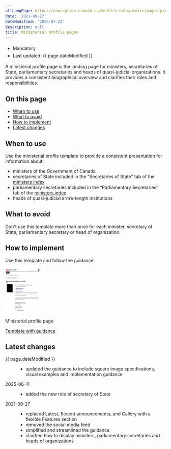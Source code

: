 ```yaml
---
altLangPage: https://conception.canada.ca/modeles-obligatoire/pages-profil-ministres.html
date: '2021-09-27'
dateModified: '2025-07-22'
description: null
title: Ministerial profile pages
---
```

<div class="row">
  <div class="col-md-12 pull-left">
    <ul class="list-inline small mrgn-bttm-sm" id="list-inline-desktop-only" style="line-height:1.65em">
    <li class="mrgn-rght-lg">
      <span class="label label-danger">Mandatory</span>
    </li>
    <li class="mrgn-rght-lg">Last updated: {{ page.dateModified }}</li>
    </ul>
  </div>
</div>

<p>A ministerial profile page is the landing page for ministers, secretaries of State, parliamentary secretaries and heads of quasi-judicial organizations. It provides a consistent biographical overview and clarifies their roles and responsibilities.</p>

<section>
  <h2>On this page</h2>
  <ul>
    <li>
    <a href="#when">When to use</a>
    </li>
    <li>
    <a href="#avoid">What to avoid</a>
    </li>
    <li>
    <a href="#how">How to implement</a>
    </li>
    <li>
    <a href="#latest">Latest changes</a>
    </li>
  </ul>
</section>

<section>
  <h2 id="when">When to use</h2>
  <p>Use the ministerial profile template to provide a consistent presentation for information about:</p>
  <ul>
    <li>ministers of the Government of Canada</li>
    <li>secretaries of State included in the "Secretaries of State" tab of the <a href="https://www.canada.ca/en/government/ministers.html">ministers index</a></li>
    <li>parliamentary secretaries included in the “Parliamentary Secretaries” tab of the <a href="https://www.canada.ca/en/government/ministers.html">ministers index</a></li>
    <li>heads of quasi-judicial arm’s-length institutions</li>
  </ul>
</section>

<section>
  <h2 id="avoid">What to avoid</h2>
  <p>Don't use this template more than once for each minister, secretary of State, parliamentary secretary or head of organization.</p>
</section>

<section>
  <h2 id="how">How to implement</h2>
  <p>Use this template and follow the guidance:</p>
  <div class="row mrgn-tp-lg mrgn-bttm-lg">
    <div class="col-xs-10 col-md-8 col-lg-8">
    <div class="gc-dwnld">
      <div class="row">
      <div class="col-xs-10 col-sm-3 col-lg-2">
        <img alt="" class="thumbnail gc-dwnld-img" height="142" src="../images/ministerial-page-cropped.png" width="110">
      </div>
      <div class="col-xs-12 col-sm-9 col-lg-10">
        <p class="mrgn-tp-md lead"><span>Ministerial profile page</span></p>
        <p><a class="btn btn-call-to-action" href="../coded-layout/ministerial-profile-pages.html">Template with guidance</a></p>
      </div>
      </div>
    </div>
    </div>
  </div>
</section>
<section>
  <h2 id="changes">Latest changes</h2>
  <dl class="dl-horizontal">
    <dt>
      <time>{{ page.dateModified }}</time>
    </dt>
    <dd>
      <ul>
        <li>updated the guidance to include square image specifications, visual examples and implementation guidance</li>
      </ul>
    </dd>
    <dt>
      <time class="link-muted" datetime="2025-06-11">2025-06-11</time>
    </dt>
    <dd>
      <ul>
        <li>added the new role of secretary of State</li>
      </ul>
    </dd>
    <dt>
      <time>2021-09-27</time>
    </dt>
    <dd>
      <ul>
        <li>replaced Latest, Recent announcements, and Gallery with a flexible Features section</li>
        <li>removed the social media feed</li>
        <li>simplified and streamlined the guidance</li>
        <li>clarified how to display ministers, parliamentary secretaries and heads of organizations</li>
      </ul>
    </dd>
  </dl>
</section>
